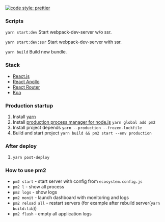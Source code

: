 [![code style: prettier](https://img.shields.io/badge/code_style-prettier-ff69b4.svg?style=flat-square)](https://github.com/prettier/prettier)

### Scripts

`yarn start:dev`
Start webpack-dev-server w/o ssr.

`yarn start:dev:ssr`
Start webpack-dev-server with ssr.

`yarn build`
Build new bundle.

### Stack

-   [React.js](https://github.com/facebook/react)
-   [React Apollo](https://github.com/apollographql/react-apollo)
-   [React Router](https://github.com/ReactTraining/react-router)
-   [Koa](https://github.com/koajs/koa)

### Production startup

1. Install [yarn](https://yarnpkg.com/)
2. Install [production process manager for node.js](https://pm2.keymetrics.io/) `yarn global add pm2`
3. Install project depends `yarn --production --frozen-lockfile`
4. Build and start project `yarn build && pm2 start --env production`

### After deploy

1. `yarn post-deploy`

### How to use pm2

-   `pm2 start` - start server with config from `ecosystem.config.js`
-   `pm2 l` - show all process
-   `pm2 logs` - show logs
-   `pm2 monit` - launch dashboard with monitoring and logs
-   `pm2 reload all` - restart servers (for example after rebuild server(`yarn build:lib`))
-   `pm2 flush` - empty all application logs
